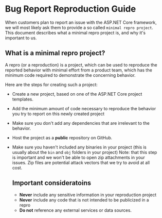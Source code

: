 # Bug Report Reproduction Guide

When customers plan to report an issue with the ASP.NET Core framework, we will most likely ask them to provide a so called `minimal repro project`.
This document describes what a minimal repro project is, and why it's important to us.

## What is a minimal repro project?
A repro (or a reproduction) is a project, which can be used to reproduce the reported behavior with minimal effort from a product team, which has the minimum code required to demonstrate the concerning behavior.

Here are the steps for creating such a project:
- Create a new project, based on one of the ASP.NET Core project templates.
- Add the minimum amount of code necessary to reproduce the behavior you try to report on this newly created project
- Make sure you don't add any dependencies that are irrelevant to the behavior.
- Host the project as a **public** repository on GitHub.
- Make sure you haven't included any binaries in your project (this is usually about the `bin` and `obj` folders in your project)
  Note: that this step is important and we won't be able to open zip attachments in your issues.
  Zip files are potential attack vectors that we try to avoid at all cost.
  
  ## Important consideratoins
  - **Never** include any sensitive information in your reproduction project
  - **Never** include any code that is not intended to be publicized in a repro
  - **Do not** reference any external services or data sources.
